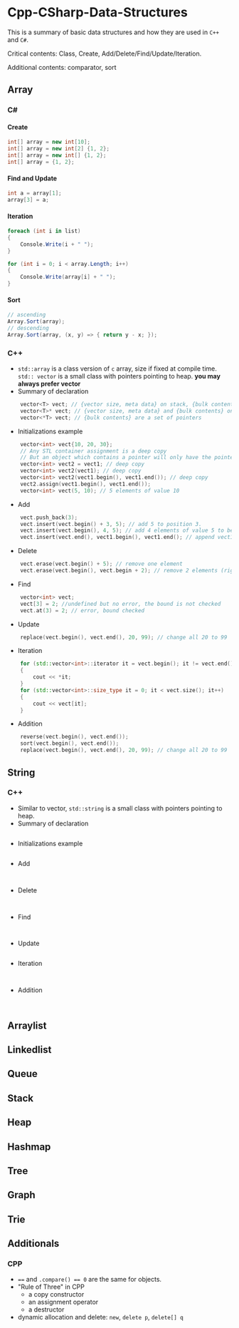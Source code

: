 # Cpp-CSharp-Data-Structures
This is a summary of basic data structures and how they are used in `C++` and `C#`.

Critical contents: Class, Create, Add/Delete/Find/Update/Iteration.

Additional contents: comparator, sort
## Array
### C#
#### Create
```csharp
int[] array = new int[10];
int[] array = new int[2] {1, 2};
int[] array = new int[] {1, 2};
int[] array = {1, 2};
```
#### Find and Update
```csharp
int a = array[1];
array[3] = a;
```
#### Iteration
```csharp
foreach (int i in list) 
{
    Console.Write(i + " ");
}

for (int i = 0; i < array.Length; i++)
{
    Console.Write(array[i] + " ");
}
```
#### Sort
```csharp
// ascending
Array.Sort(array);
// descending
Array.Sort(array, (x, y) => { return y - x; });
```

### C++
- `std::array` is a class version of `c` array, size if fixed at compile time. `std:: vector` is a small class with pointers pointing to heap. **you may always prefer vector**
- Summary of declaration
```CPP
    vector<T> vect; // {vector size, meta data} on stack, {bulk contents} on heap
    vector<T>* vect; // {vector size, meta data} and {bulk contents} on heap
    vector<*T> vect; // {bulk contents} are a set of pointers
```
- Initializations example
```CPP
    vector<int> vect{10, 20, 30};
    // Any STL container assignment is a deep copy
    // But an object which contains a pointer will only have the pointer copied
    vector<int> vect2 = vect1; // deep copy
    vector<int> vect2(vect1); // deep copy
    vector<int> vect2(vect1.begin(), vect1.end()); // deep copy
    vect2.assign(vect1.begin(), vect1.end());
    vector<int> vect(5, 10); // 5 elements of value 10
```
- Add
```CPP
    vect.push_back(3);
    vect.insert(vect.begin() + 3, 5); // add 5 to position 3.
    vect.insert(vect.begin(), 4, 5); // add 4 elements of value 5 to beginning
    vect.insert(vect.end(), vect1.begin(), vect1.end(); // append vect1 to vect
```
- Delete
```CPP
    vect.erase(vect.begin() + 5); // remove one element
    vect.erase(vect.begin(), vect.begin + 2); // remove 2 elements (right exclude)
```
- Find
```CPP
    vector<int> vect;
    vect[3] = 2; //undefined but no error, the bound is not checked
    vect.at(3) = 2; // error, bound checked
```
- Update
```CPP
    replace(vect.begin(), vect.end(), 20, 99); // change all 20 to 99
```
- Iteration
```CPP
    for (std::vector<int>::iterator it = vect.begin(); it != vect.end(); it++)
    {
        cout << *it;
    }
    for (std::vector<int>::size_type it = 0; it < vect.size(); it++)
    {
        cout << vect[it];
    }
```
- Addition
```CPP
    reverse(vect.begin(), vect.end());
    sort(vect.begin(), vect.end());
    replace(vect.begin(), vect.end(), 20, 99); // change all 20 to 99
```

## String

### C++
- Similar to vector, `std::string` is a small class with pointers pointing to heap. 
- Summary of declaration
```CPP

```
- Initializations example
```CPP

```
- Add
```CPP
   
```
- Delete
```CPP
    
```
- Find
```CPP
  
```
- Update
```CPP

```
- Iteration
```CPP
 
```
- Addition
```CPP
 
```
## Arraylist
## Linkedlist
## Queue
## Stack
## Heap
## Hashmap
## Tree
## Graph
## Trie
## Additionals
### CPP
- `==` and `.compare() == 0` are the same for objects.
- "Rule of Three" in CPP
    - a copy constructor
    - an assignment operator
    - a destructor
- dynamic allocation and delete: `new`, `delete p`, `delete[] q`
